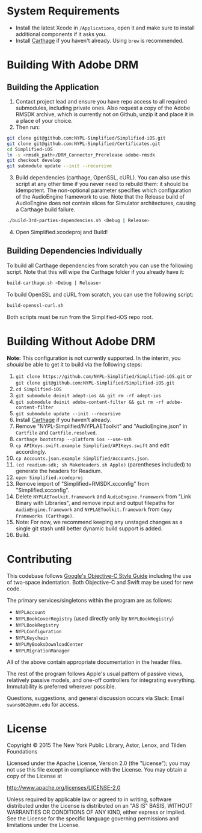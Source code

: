 # System Requirements

- Install the latest Xcode in `/Applications`, open it and make sure to install additional components if it asks you.
- Install [Carthage](https://github.com/Carthage/Carthage) if you haven't already. Using `brew` is recommended.

# Building With Adobe DRM

## Building the Application

01. Contact project lead and ensure you have repo access to all required submodules, including private ones. Also request a copy of the Adobe RMSDK archive, which is currently not on Github, unzip it and place it in a place of your choice.
02. Then run:
```bash
git clone git@github.com:NYPL-Simplified/Simplified-iOS.git
git clone git@github.com:NYPL-Simplified/Certificates.git
cd Simplified-iOS
ln -s <rmsdk_path>/DRM_Connector_Prerelease adobe-rmsdk
git checkout develop
git submodule update --init --recursive
```
03. Build dependencies (carthage, OpenSSL, cURL). You can also use this script at any other time if you never need to rebuild them: it should be idempotent. The non-optional parameter specifies which configuration of the AudioEngine framework to use. Note that the Release build of AudioEngine does not contain slices for Simulator architectures, causing a Carthage build failure.
```bash
./build-3rd-parties-dependencies.sh <Debug | Release>
```
04. Open Simplified.xcodeproj and Build!


## Building Dependencies Individually

To build all Carthage dependencies from scratch you can use the following script. Note that this will wipe the Carthage folder if you already have it:
```bash
build-carthage.sh <Debug | Release>
```
To build OpenSSL and cURL from scratch, you can use the following script:
```bash
build-openssl-curl.sh
```
Both scripts must be run from the Simplified-iOS repo root.

# Building Without Adobe DRM

**Note:** This configuration is not currently supported. In the interim, you _should_ be able to get it to build via the following steps:

01. `git clone https://github.com/NYPL-Simplified/Simplified-iOS.git` or `git clone git@github.com:NYPL-Simplified/Simplified-iOS.git`
02. `cd Simplified-iOS`
03. `git submodule deinit adept-ios && git rm -rf adept-ios`
04. `git submodule deinit adobe-content-filter && git rm -rf adobe-content-filter`
05. `git submodule update --init --recursive`
06. Install [Carthage](https://github.com/Carthage/Carthage) if you haven't already.
07. Remove "NYPL-Simplified/NYPLAEToolkit" and "AudioEngine.json" in `Cartfile` and `Cartfile.resolved`.
08. `carthage bootstrap --platform ios --use-ssh`
09. `cp APIKeys.swift.example Simplified/APIKeys.swift` and edit accordingly.
10. `cp Accounts.json.example Simplified/Accounts.json`.
11. `(cd readium-sdk; sh MakeHeaders.sh Apple)` (parentheses included) to generate the headers for Readium.
12. `open Simplified.xcodeproj`
13. Remove import of "Simplified+RMSDK.xcconfig" from "Simplified.xcconfig".
14. Delete `NYPLAEToolkit.framework` and `AudioEngine.framework` from "Link Binary with Libraries", and remove input and output filepaths for `AudioEngine.framework` and `NYPLAEToolkit.framework` from `Copy Frameworks (Carthage)`.
15. Note: For now, we recommend keeping any unstaged changes as a single git stash until better dynamic build support is added.
16. Build.

# Contributing

This codebase follows [Google's Objective-C Style Guide](https://google.github.io/styleguide/objcguide.xml)
including the use of two-space indentation. Both Objective-C and Swift may be
used for new code.

The primary services/singletons within the program are as follows:

* `NYPLAccount`
* `NYPLBookCoverRegistry` (used directly only by `NYPLBookRegistry`)
* `NYPLBookRegistry`
* `NYPLConfiguration`
* `NYPLKeychain`
* `NYPLMyBooksDownloadCenter`
* `NYPLMigrationManager`

All of the above contain appropriate documentation in the header files.

The rest of the program follows Apple's usual pattern of passive views,
relatively passive models, and one-off controllers for integrating everything.
Immutability is preferred wherever possible.

Questions, suggestions, and general discussion occurs via Slack: Email
`swans062@umn.edu` for access.

# License

Copyright © 2015 The New York Public Library, Astor, Lenox, and Tilden Foundations

Licensed under the Apache License, Version 2.0 (the "License");
you may not use this file except in compliance with the License.
You may obtain a copy of the License at

   http://www.apache.org/licenses/LICENSE-2.0

Unless required by applicable law or agreed to in writing, software
distributed under the License is distributed on an "AS IS" BASIS,
WITHOUT WARRANTIES OR CONDITIONS OF ANY KIND, either express or implied.
See the License for the specific language governing permissions and
limitations under the License.
